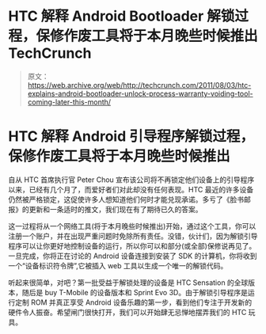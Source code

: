 # HTC 解释 Android Bootloader 解锁过程，保修作废工具将于本月晚些时候推出 TechCrunch

> 原文：<https://web.archive.org/web/http://techcrunch.com/2011/08/03/htc-explains-android-bootloader-unlock-process-warranty-voiding-tool-coming-later-this-month/>

# HTC 解释 Android 引导程序解锁过程，保修作废工具将于本月晚些时候推出

自从 HTC 首席执行官 Peter Chou 宣布该公司将不再锁定他们设备上的引导程序以来，已经有几个月了，而爱好者们对此却没有任何表现。HTC 最近的许多设备仍然被严格锁定，这促使许多人想知道他们何时才能兑现承诺。多亏了《脸书邮报》的更新和一条适时的推文，我们现在有了期待已久的答案。

这一过程将从一个网络工具(将于本月晚些时候推出)开始，通过这个工具，你可以注册一个账户，并在出现严重问题时免除所有责任。没错，伙计们，因为解锁引导程序可以让你更好地控制设备的运行，所以你可以和部分(或全部)保修说再见了。一旦完成，你将正在讨论的 Android 设备连接到安装了 SDK 的计算机，你将收到一个“设备标识符令牌”,它被插入 web 工具以生成一个唯一的解锁代码。

听起来很简单，对吧？第一批受益于解锁处理的设备是 HTC Sensation 的全球版本，随后是 buy T-Mobile 的设备版本和 Sprint Evo 3D。由于解锁引导程序是运行定制 ROM 并真正享受 Android 设备乐趣的第一步，看到他们专注于开发新的硬件令人振奋。希望闸门很快打开，我们可以开始肆无忌惮地摆弄我们的 HTC 玩具。